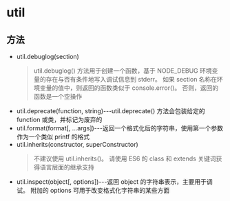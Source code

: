 # util

## 方法
- util.debuglog(section)
  > util.debuglog() 方法用于创建一个函数，基于 NODE_DEBUG 环境变量的存在与否有条件地写入调试信息到 stderr。 如果 section 名称在环境变量的值中，则返回的函数类似于 console.error()。 否则，返回的函数是一个空操作
- util.deprecate(function, string)---util.deprecate() 方法会包装给定的 function 或类，并标记为废弃的
- util.format(format[, ...args])---返回一个格式化后的字符串，使用第一个参数作为一个类似 printf 的格式
- util.inherits(constructor, superConstructor)
  > 不建议使用 util.inherits()。 请使用 ES6 的 class 和 extends 关键词获得语言层面的继承支持
- util.inspect(object[, options])---返回 object 的字符串表示，主要用于调试。 附加的 options 可用于改变格式化字符串的某些方面
